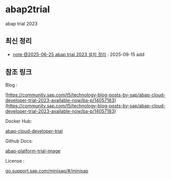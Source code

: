 # abap2trial

abap trial 2023

## 최신 정리

- [note @2025-06-25 abap trial 2023 설치 정리](/Docker/2025-06-25-abap-trial-2023.md) : 2025-09-15 add


## 참조 링크

Blog :

[https://community.sap.com/t5/technology-blog-posts-by-sap/abap-cloud-developer-trial-2023-available-now/ba-p/14057183](https://community.sap.com/t5/technology-blog-posts-by-sap/abap-cloud-developer-trial-2023-available-now/ba-p/14057183)


Docker Hub:

[abap-cloud-developer-trial](https://hub.docker.com/r/sapse/abap-cloud-developer-trial)


Github Docs: 

[abap-platform-trial-image](https://github.com/SAP-docs/abap-platform-trial-image)


License : 

[go.support.sap.com/minisap/#/minisap](https://go.support.sap.com/minisap/#/minisap)

